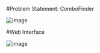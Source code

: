 #Problem Statement: ComboFinder

![image](https://github.com/user-attachments/assets/d426c86f-a7bf-4a3a-9c16-fac7f073cfc8)


#Web Interface

![image](https://github.com/user-attachments/assets/bdb70d92-ae6c-4557-a977-4a4dc1c66cf3)

